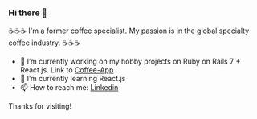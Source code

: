 ### Hi there 👋

☕️☕️☕️ I'm a former coffee specialist. My passion is in the global specialty coffee industry. ☕️☕️☕️

- 🔭 I’m currently working on my hobby projects on Ruby on Rails 7 + React.js. Link to [Coffee-App](https://github.com/keiichi031605/coffee-app)
- 🌱 I’m currently learning React.js
- 📫 How to reach me: [Linkedin](https://www.linkedin.com/in/keiichi-katsuno/)

Thanks for visiting!

<!--
**keiichi031605/keiichi031605** is a ✨ _special_ ✨ repository because its `README.md` (this file) appears on your GitHub profile.

Here are some ideas to get you started:

- 🔭 I’m currently working on ...
- 🌱 I’m currently learning ...
- 👯 I’m looking to collaborate on ...
- 🤔 I’m looking for help with ...
- 💬 Ask me about ...
- 📫 How to reach me: ...
- 😄 Pronouns: ...
- ⚡ Fun fact: ...
-->

